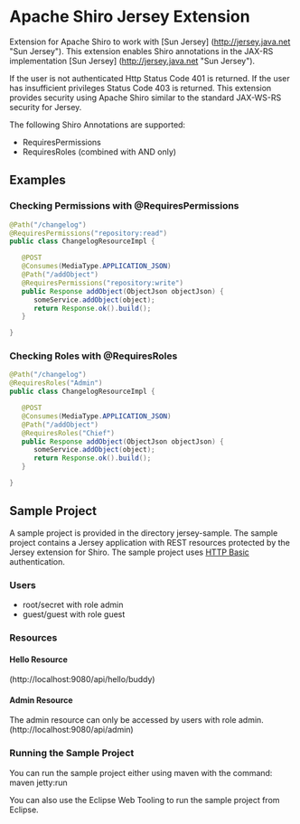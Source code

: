 Apache Shiro Jersey Extension
============

Extension for Apache Shiro to work with [Sun Jersey] (http://jersey.java.net "Sun Jersey"). This extension enables Shiro annotations in the JAX-RS implementation [Sun Jersey] (http://jersey.java.net "Sun Jersey"). 

If the user is not authenticated Http Status Code 401 is returned. If the user has insufficient privileges Status Code 403 is returned. This extension provides security using Apache Shiro 
similar to the standard JAX-WS-RS security for Jersey.

The following Shiro Annotations are supported:
+ RequiresPermissions
+ RequiresRoles (combined with AND only)

Examples
-------------

### Checking Permissions with @RequiresPermissions ######
```java
@Path("/changelog") 
@RequiresPermissions("repository:read") 
public class ChangelogResourceImpl { 

   @POST 
   @Consumes(MediaType.APPLICATION_JSON) 
   @Path("/addObject") 
   @RequiresPermissions("repository:write") 
   public Response addObject(ObjectJson objectJson) { 
      someService.addObject(object); 
      return Response.ok().build(); 
   }

} 
```

### Checking Roles with @RequiresRoles ######
```java
@Path("/changelog") 
@RequiresRoles("Admin") 
public class ChangelogResourceImpl { 

   @POST 
   @Consumes(MediaType.APPLICATION_JSON) 
   @Path("/addObject") 
   @RequiresRoles("Chief") 
   public Response addObject(ObjectJson objectJson) { 
      someService.addObject(object); 
      return Response.ok().build(); 
   }

} 
```

Sample Project
-------------
A sample project is provided in the directory jersey-sample. The sample project contains
a Jersey application with REST resources protected by the Jersey extension for Shiro. The 
sample project uses [HTTP Basic](http://en.wikipedia.org/wiki/Basic_access_authentication) 
authentication.

### Users ######
+ root/secret with role admin
+ guest/guest with role guest

### Resources ######
#### Hello Resource ######
(http://localhost:9080/api/hello/buddy)

#### Admin Resource ######
The admin resource can only be accessed by users with role admin.
(http://localhost:9080/api/admin)

### Running the Sample Project ######
You can run the sample project either using maven with the command:
	maven jetty:run

You can also use the Eclipse Web Tooling to run the sample project from Eclipse.

